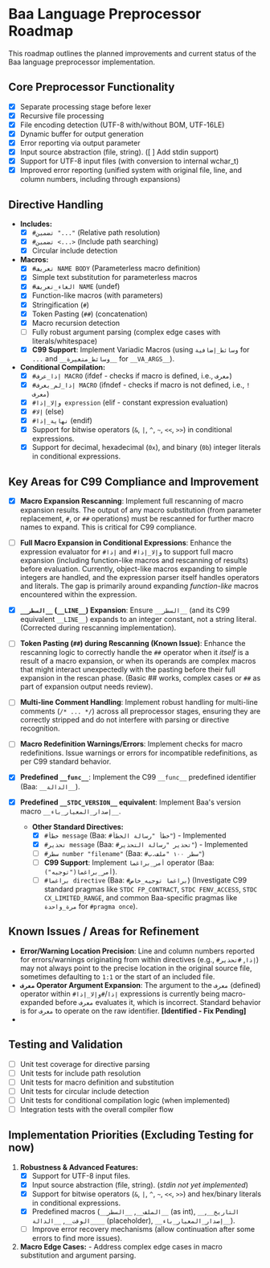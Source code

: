 # Baa Language Preprocessor Roadmap

This roadmap outlines the planned improvements and current status of the Baa language preprocessor implementation.

## Core Preprocessor Functionality

- [x] Separate processing stage before lexer
- [x] Recursive file processing
- [x] File encoding detection (UTF-8 with/without BOM, UTF-16LE)
- [x] Dynamic buffer for output generation
- [x] Error reporting via output parameter
- [x] Input source abstraction (file, string). ([ ] Add stdin support)
- [x] Support for UTF-8 input files (with conversion to internal wchar_t)
- [x] Improved error reporting (unified system with original file, line, and column numbers, including through expansions)

## Directive Handling

- **Includes:**
  - [x] `#تضمين "..."` (Relative path resolution)
  - [x] `#تضمين <...>` (Include path searching)
  - [x] Circular include detection
- **Macros:**
  - [x] `#تعريف NAME BODY` (Parameterless macro definition)
  - [x] Simple text substitution for parameterless macros
  - [x] `#الغاء_تعريف NAME` (undef)
  - [x] Function-like macros (with parameters)
  - [x] Stringification (`#`)
  - [x] Token Pasting (`##`) (concatenation)
  - [x] Macro recursion detection
  - [ ] Fully robust argument parsing (complex edge cases with literals/whitespace)
  - [x] **C99 Support**: Implement Variadic Macros (using `وسائط_إضافية` for `...` and `__وسائط_متغيرة__` for `__VA_ARGS__`).
- **Conditional Compilation:**
  - [x] `#إذا_عرف MACRO` (ifdef - checks if macro is defined, i.e., `معرف`)
  - [x] `#إذا_لم_يعرف MACRO` (ifndef - checks if macro is not defined, i.e., `!معرف`)
  - [x] `#وإلا_إذا expression` (elif - constant expression evaluation)
  - [x] `#إلا` (else)
  - [x] `#نهاية_إذا` (endif)
  - [x] Support for bitwise operators (`&`, `|`, `^`, `~`, `<<`, `>>`) in conditional expressions.
  - [x] Support for decimal, hexadecimal (`0x`), and binary (`0b`) integer literals in conditional expressions.

## Key Areas for C99 Compliance and Improvement

- [x] **Macro Expansion Rescanning**: Implement full rescanning of macro expansion results. The output of any macro substitution (from parameter replacement, `#`, or `##` operations) must be rescanned for further macro names to expand. This is critical for C99 compliance.
- [ ] **Full Macro Expansion in Conditional Expressions**: Enhance the expression evaluator for `#إذا` and `#وإلا_إذا` to support full macro expansion (including function-like macros and rescanning of results) before evaluation. Currently, object-like macros expanding to simple integers are handled, and the expression parser itself handles operators and literals. The gap is primarily around expanding *function-like* macros encountered within the expression.
- [x] **`__السطر__` (`__LINE__`) Expansion**: Ensure `__السطر__` (and its C99 equivalent `__LINE__`) expands to an integer constant, not a string literal. (Corrected during rescanning implementation).
- [ ] **Token Pasting (`##`) during Rescanning (Known Issue)**: Enhance the rescanning logic to correctly handle the `##` operator when it *itself* is a result of a macro expansion, or when its operands are complex macros that might interact unexpectedly with the pasting before their full expansion in the rescan phase. (Basic ## works, complex cases or `##` as part of expansion output needs review).
- [ ] **Multi-line Comment Handling**: Implement robust handling for multi-line comments (`/* ... */`) across all preprocessor stages, ensuring they are correctly stripped and do not interfere with parsing or directive recognition.
- [ ] **Macro Redefinition Warnings/Errors**: Implement checks for macro redefinitions. Issue warnings or errors for incompatible redefinitions, as per C99 standard behavior.
- [x] **Predefined `__func__`**: Implement the C99 `__func__` predefined identifier (Baa: `__الدالة__`).
- [x] **Predefined `__STDC_VERSION__` equivalent**: Implement Baa's version macro `__إصدار_المعيار_باء__`.

  - **Other Standard Directives:**
    - [x] `#خطأ message` (Baa: `#خطأ "رسالة الخطأ"`) - Implemented
    - [x] `#تحذير message` (Baa: `#تحذير "رسالة التحذير"`) - Implemented
    - [ ] `#سطر number "filename"` (Baa: `#سطر ١٠٠ "ملف.ب"`)
    - [ ] **C99 Support**: Implement `أمر_براغما` operator (Baa: `أمر_براغما("توجيه")`).
    - [ ] `#براغما directive` (Baa: `#براغما توجيه_خاص`) (Investigate C99 standard pragmas like `STDC FP_CONTRACT`, `STDC FENV_ACCESS`, `STDC CX_LIMITED_RANGE`, and common Baa-specific pragmas like `مرة_واحدة` for `#pragma once`).

## Known Issues / Areas for Refinement

- **Error/Warning Location Precision**: Line and column numbers reported for errors/warnings originating from within directives (e.g., `#إذا`, `#تحذير`) may not always point to the precise location in the original source file, sometimes defaulting to `1:1` or the start of an included file.
- **`معرف` Operator Argument Expansion**: The argument to the `معرف` (defined) operator within `#إذا`/`#وإلا_إذا` expressions is currently being macro-expanded before `معرف` evaluates it, which is incorrect. Standard behavior is for `معرف` to operate on the raw identifier. **[Identified - Fix Pending]**
-

## Testing and Validation

- [ ] Unit test coverage for directive parsing
- [ ] Unit tests for include path resolution
- [ ] Unit tests for macro definition and substitution
- [ ] Unit tests for circular include detection
- [ ] Unit tests for conditional compilation logic (when implemented)
- [ ] Integration tests with the overall compiler flow

## Implementation Priorities (Excluding Testing for now)

1. **Robustness & Advanced Features:**
    - [x] Support for UTF-8 input files.
    - [x] Input source abstraction (file, string). (*stdin not yet implemented*)
    - [x] Support for bitwise operators (`&`, `|`, `^`, `~`, `<<`, `>>`) and hex/binary literals in conditional expressions.
    - [x] Predefined macros (`__الملف__`, `__السطر__` (as int), `__التاريخ__`, `__الوقت__`, `__الدالة__` (placeholder), `__إصدار_المعيار_باء__`).
    - [ ] Improve error recovery mechanisms (allow continuation after some errors to find more issues).
2. **Macro Edge Cases:**
        - Address complex edge cases in macro substitution and argument parsing.
